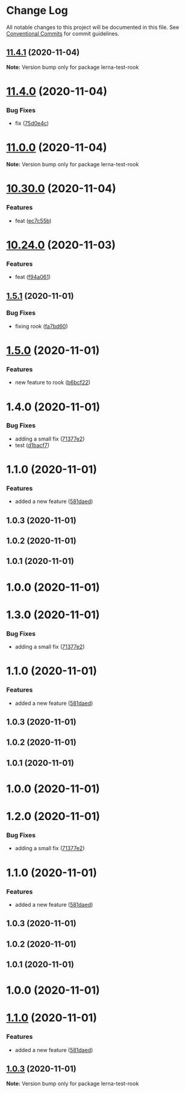 # Change Log

All notable changes to this project will be documented in this file.
See [Conventional Commits](https://conventionalcommits.org) for commit guidelines.

## [11.4.1](https://github.com/andrewmtam/lerna-test/compare/v11.4.0...v11.4.1) (2020-11-04)

**Note:** Version bump only for package lerna-test-rook





# [11.4.0](https://github.com/andrewmtam/lerna-test/compare/v11.3.2...v11.4.0) (2020-11-04)


### Bug Fixes

* fix ([75d0e4c](https://github.com/andrewmtam/lerna-test/commit/75d0e4c2c5b705c3598aad893f006e767ea403fa))





# [11.0.0](https://github.com/andrewmtam/lerna-test/compare/v10.31.3...v11.0.0) (2020-11-04)

**Note:** Version bump only for package lerna-test-rook





# [10.30.0](https://github.com/andrewmtam/lerna-test/compare/v10.29.2...v10.30.0) (2020-11-04)


### Features

* feat ([ec7c55b](https://github.com/andrewmtam/lerna-test/commit/ec7c55b5ba6f1a34ed2a16c507aa56a0f3730dbc))





# [10.24.0](https://github.com/andrewmtam/lerna-test/compare/v10.23.1...v10.24.0) (2020-11-03)


### Features

* feat ([f94a061](https://github.com/andrewmtam/lerna-test/commit/f94a06107c7d1301948934898b25d30dfaf9f185))





## [1.5.1](https://github.com/andrewmtam/lerna-test/compare/lerna-test-rook@1.5.0...lerna-test-rook@1.5.1) (2020-11-01)


### Bug Fixes

* fixing rook ([fa7bd60](https://github.com/andrewmtam/lerna-test/commit/fa7bd605e363560cbca16fdfd6e14abf00cdbf1e))





# [1.5.0](https://github.com/andrewmtam/lerna-test/compare/lerna-test-rook@1.4.0...lerna-test-rook@1.5.0) (2020-11-01)


### Features

* new feature to rook ([b6bcf22](https://github.com/andrewmtam/lerna-test/commit/b6bcf224dd28cb5a51e29d1455373bb2a6c1a960))





# 1.4.0 (2020-11-01)


### Bug Fixes

* adding a small fix ([71377e2](https://github.com/andrewmtam/lerna-test/commit/71377e2bcf245402ac70f89014537fa655d3c2e0))
* test ([d1bacf7](https://github.com/andrewmtam/lerna-test/commit/d1bacf79a13c20d416d890295eb670a9c8ac5a08))



# 1.1.0 (2020-11-01)


### Features

* added a new feature ([581daed](https://github.com/andrewmtam/lerna-test/commit/581daed3a7b12c36a13e91817c2fa868bbe71aa2))



## 1.0.3 (2020-11-01)



## 1.0.2 (2020-11-01)



## 1.0.1 (2020-11-01)



# 1.0.0 (2020-11-01)





# 1.3.0 (2020-11-01)


### Bug Fixes

* adding a small fix ([71377e2](https://github.com/andrewmtam/lerna-test/commit/71377e2bcf245402ac70f89014537fa655d3c2e0))



# 1.1.0 (2020-11-01)


### Features

* added a new feature ([581daed](https://github.com/andrewmtam/lerna-test/commit/581daed3a7b12c36a13e91817c2fa868bbe71aa2))



## 1.0.3 (2020-11-01)



## 1.0.2 (2020-11-01)



## 1.0.1 (2020-11-01)



# 1.0.0 (2020-11-01)





# 1.2.0 (2020-11-01)


### Bug Fixes

* adding a small fix ([71377e2](https://github.com/andrewmtam/lerna-test/commit/71377e2bcf245402ac70f89014537fa655d3c2e0))



# 1.1.0 (2020-11-01)


### Features

* added a new feature ([581daed](https://github.com/andrewmtam/lerna-test/commit/581daed3a7b12c36a13e91817c2fa868bbe71aa2))



## 1.0.3 (2020-11-01)



## 1.0.2 (2020-11-01)



## 1.0.1 (2020-11-01)



# 1.0.0 (2020-11-01)





# [1.1.0](https://github.com/andrewmtam/lerna-test/compare/v1.0.3...v1.1.0) (2020-11-01)


### Features

* added a new feature ([581daed](https://github.com/andrewmtam/lerna-test/commit/581daed3a7b12c36a13e91817c2fa868bbe71aa2))





## [1.0.3](https://github.com/andrewmtam/lerna-test/compare/v1.0.2...v1.0.3) (2020-11-01)

**Note:** Version bump only for package lerna-test-rook
